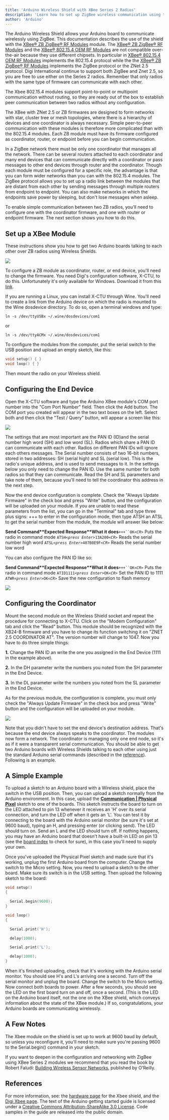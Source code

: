 ```yaml
---
title: 'Arduino Wireless Shield with XBee Series 2 Radios'
description: 'Learn how to set up ZigBee wireless communication using the Arduino Wireless shield.'
author: 'Arduino'
---
```


The Arduino Wireless Shield allows your Arduino board to communicate wirelessly using ZigBee. This documentation describes the use of the shield with the [XBee® ZB ZigBee® RF Modules](http://www.digi.com/products/wireless-wired-embedded-solutions/zigbee-rf-modules/zigbee-mesh-module/xbee-zb-module.jsp) module. The [XBee® ZB ZigBee® RF Modules](http://www.digi.com/products/wireless-wired-embedded-solutions/zigbee-rf-modules/zigbee-mesh-module/xbee-zb-module.jsp) and the [XBee® 802.15.4 OEM RF Modules](http://www.digi.com/products/wireless-wired-embedded-solutions/zigbee-rf-modules/point-multipoint-rfmodules/xbee-series1-module#overview) are not compatible over-the-air because they use different chipsets. In particular in [XBee® 802.15.4 OEM RF Modules](http://www.digi.com/products/wireless-wired-embedded-solutions/zigbee-rf-modules/point-multipoint-rfmodules/xbee-series1-module#overview) implements the 802.15.4 protocol while the the [XBee® ZB ZigBee® RF Modules](http://www.digi.com/products/wireless-wired-embedded-solutions/zigbee-rf-modules/zigbee-mesh-module/xbee-zb-module.jsp) implements the ZigBee protocol or the ZNet 2.5 protocol. Digi International continue to support both ZigBee and Znet 2.5, so you are free to use either on the Series 2 radios. Remember that only radios with the same type of firmware can communicate with each other.

The Xbee 802.15.4 modules support point-to-point or multipoint communication without routing, so they are ready out of the box to establish peer communication between two radios without any configuration.

The XBee with ZNet 2.5 or ZB firmwares are designed to form networks with star, cluster tree or mesh topologies, where there is a hierarchy of devices and one coordinator is always necessary. Simple peer-to-peer communication with these modules is therefore more complicated than with the 802.15.4 modules. Each ZB module must have its firmware configured as coordinator, router, or endpoint before you can begin communication.

In a ZigBee network there must be only one coordinator that manages all the network. There can be several routers attached to each coordinator and many end devices that can communicate directly with a coordinator or pass messages to other end devices through router and the coordinator. Though each module must be configured for a specific role, the advantage is that you can form wider networks than you can with the 802.15.4 modules. The ZigBee protocol allows you to set up a radio link between the modules that are distant from each other by sending messages through multiple routers from endpoint to endpoint. You can also make networks in which the endpoints save power by sleeping, but don't lose messages when asleep.

To enable simple communication between two ZB radios, you'll need to configure one with the coordinator firmware, and one with router or endpoint firmware. The next section shows you how to do this.

## Set up a XBee Module

These instructions show you how to get two Arduino boards talking to each other over ZB radios using Wireless Shields.

![](assets/ArduinoUno_XBeeS2.png)

To configure a ZB module as coordinator, router, or end device, you'll need to change the firmware. You need Digi's configuration software, X-CTU, to do this. Unfortunately it's only available for Windows.
Download it from this [link](http://www.digi.com/support/kbase/kbaseresultdetl?id=2125).

If you are running a Linux, you can install X-CTU through Wine. You'll need to create a link from the Arduino device on which the radio is mounted to the Wine dosdevice directory. To do so, open a terminal windows and type:

`ln -s /dev/ttyUSBx ~/.wine/dosdevices/com1`

or

`ln -s /dev/ttyACMx ~/.wine/dosdevices/com1`

To configure the modules from the computer, put the serial switch to the USB position and upload an empty sketch, like this:

```c
void setup() { }
void loop() { }
```

Then mount the radio on your Wireless shield.

## Configuring the End Device

Open the X-CTU software and type the Arduino XBee module's COM port number into the "Com Port Number" field. Then click the Add button. The COM port you created will appear in the two text boxes on the left. Select both and then click the "Test / Query" button, will appear a screen like this:

![](assets/XCTU_S2_ComPort.png)

The settings that are most important are the PAN ID (ID)and the serial number high word (SH) and low word (SL). Radios which share a PAN ID can communicate with each other. Radios on different PAN IDs will ignore each others messages. The Serial number consists of two 16-bit numbers, stored in two addresses: SH (serial high) and SL (serial low). This is the radio's unique address, and is used to send messages to it. In the settings below you only need to change the PAN ID. Use the same number for both radios so that they can communicate. Read the SH and SL parameters and take note of them, because you'll need to tell the coordinator this address in the next step.

Now the end device configuration is complete. Check the "Always Update Firmware" in the check box and press "Write" button, and the configuration will be uploaded on your module. If you are unable to read these parameters from the list, you can go in the "Terminal" tab and type three plus signs: +++ to enter in the configuration mode, then type ATSH an ATSL to get the serial number from the module, the module will answer like below:

**Send Command\*\***Expected Response\***\*What it does**` +++``OK `_`<CR>`_ Puts the radio in command mode
`ATSH`_`<press Enter>`_`13A200`_`<CR>`_ Reads the serial number high word
`ATSL`_`<press Enter>`_`407B0E9F`_`<CR>`_ Reads the serial number low word

You can also configure the PAN ID like so:

**Send Command\*\***Expected Response\***\*What it does**` +++``OK `_`<CR>`_ Puts the radio in command mode
`ATID1111`_`<press Enter>`_`OK`_`<CR>`_ Set the PAN ID to 1111
`ATWR`_`<press Enter>`_`OK`_`<CR>`_ Save the new configuration to flash memory

![](assets/XCTU_S2_EndDevice.png)

## Configuring the Coordinator

Mount the second module on the Wireless Shield socket and repeat the procedure for connecting to X-CTU. Click on the "Modem Configuration" tab and click the "Read" button. This module should be recognized with the XB24-B firmware and you have to change its function switching it on "ZNET 2.5 COORDINATOR AT".
The version number will change to 1047. Now you have to do three simple things:

**1.** Change the PAN ID an write the one you assigned in the End Device (1111 in the example above).

**2.** In the DH parameter write the numbers you noted from the SH parameter in the End Device.

**3.** In the DL parameter write the numbers you noted from the SL parameter in the End Device.

As for the previous module, the configuration is complete, you must only check the "Always Update Firmware" in the check box and press "Write" button and the configuration will be uploaded on your module.

![](assets/XCTU_S2_Coordinator.png)

Note that you didn't have to set the end device's destination address. That's because the end device always speaks to the coordinator. The modules now form a network. The coordinator is managing only one end node, so it's as if it were a transparent serial communication. You should be able to get two Arduino boards with Wireless Shields talking to each other using just the standard Arduino serial commands (described in the [reference](/en/Reference/HomePage)). Following is an example.

## A Simple Example

To upload a sketch to an Arduino board with a Wireless shield, place the switch in the USB position. Then, you can upload a sketch normally from the Arduino environment. In this case, upload the [**Communication | Physical Pixel**](/en/Tutorial/BuiltInExamples/PhysicalPixel) sketch to one of the boards. This sketch instructs the board to turn on the LED attached to pin 13 whenever it receives an 'H' over its serial connection, and turn the LED off when it gets an 'L'. You can test it by connecting to the board with the Arduino serial monitor (be sure it's set at 9600 baud), typing an H, and pressing enter (or clicking send). The LED should turn on. Send an L and the LED should turn off. If nothing happens, you may have an Arduino board that doesn't have a built-in LED on pin 13 (see the [board index](/en/Main/Boards) to check for sure), in this case you'll need to supply your own.

Once you've uploaded the Physical Pixel sketch and made sure that it's working, unplug the first Arduino board from the computer. Change the switch to the Micro setting. Now, you need to upload a sketch to the other board. Make sure its switch is in the USB setting. Then upload the following sketch to the board:

```c
void setup()
{

  Serial.begin(9600);
}

void loop()
{

  Serial.print('H');

  delay(1000);

  Serial.print('L');

  delay(1000);
}
```

When it's finished uploading, check that it's working with the Arduino serial monitor. You should see H's and L's arriving one a second. Turn off the serial monitor and unplug the board. Change the switch to the Micro setting. Now connect both boards to power. After a few seconds, you should see the LED on the first board turn on and off, once a second. (This is the LED on the Arduino board itself, not the one on the XBee shield, which conveys information about the state of the XBee module.) If so, congratulations, your Arduino boards are communicating wirelessly.

## A Few Notes

The Xbee module on the shield is set up to work at 9600 baud by default, so unless you reconfigure it, you'll need to make sure you're passing 9600 to the Serial.begin() command in your sketch.

If you want to deepen in the configuration and networking with ZigBee using XBee Series 2 modules we recommend that you read the book by Robert Faludi: [Building Wireless Sensor Networks](http://www.faludi.com/bwsn/), published by O'Reilly.

## References

For more information, see: the [hardware page](/en/Main/ArduinoWirelessShield) for the Xbee shield, and the [Digi Xbee page](http://www.digi.com/products/wireless-wired-embedded-solutions/zigbee-rf-modules/point-multipoint-rfmodules/).
The text of the Arduino getting started guide is licensed under a
[Creative Commons Attribution-ShareAlike 3.0 License](http://creativecommons.org/licenses/by-sa/3.0/). Code samples in the guide are released into the public domain.
